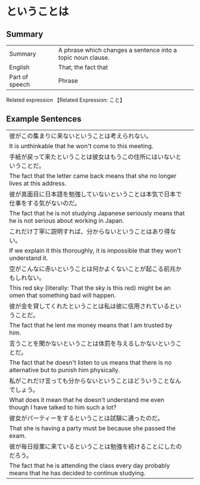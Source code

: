 # ということは

## Summary

<table><tr>   <td>Summary<td>   <td>A phrase which changes a sentence into a topic noun clause.</td><tr><tr>   <td>English<td>   <td>That; the fact that</td><tr><tr>   <td>Part of speech<td>   <td>Phrase</td><tr></table><tr>   <td>Related expression<td>   <td>【Related Expression: こと】</td><tr></table></table>

## Example Sentences

<table><tr><td>彼がこの集まりに来ないということは考えられない。<td><tr><tr><td>It is unthinkable that he won't come to this meeting.<td><tr><tr><td>手紙が戻って来たということは彼女はもうこの住所にはいないということだ。<td><tr><tr><td>The fact that the letter came back means that she no longer lives at this address.<td><tr><tr><td>彼が真面目に日本語を勉強していないということは本気で日本で仕事をする気がないのだ。<td><tr><tr><td>The fact that he is not studying Japanese seriously means that he is not serious about working in Japan.<td><tr><tr><td>これだけ丁寧に説明すれば、分からないということはあり得ない。<td><tr><tr><td>If we explain it this thoroughly, it is impossible that they won't understand it.<td><tr><tr><td>空がこんなに赤いということは何かよくないことが起こる前兆かもしれない。<td><tr><tr><td>This red sky (literally: That the sky is this red) might be an omen that something bad will happen.<td><tr><tr><td>彼が金を貸してくれたということは私は彼に信用されているということだ。<td><tr><tr><td>The fact that he lent me money means that I am trusted by him.<td><tr><tr><td>言うことを聞かないということは体罰を与えるしかないということだ。<td><tr><tr><td>The fact that he doesn't listen to us means that there is no alternative but to punish him physically.<td><tr><tr><td>私がこれだけ言っても分からないということはどういうことなんでしょう。<td><tr><tr><td>What does it mean that he doesn't understand me even though I have talked to him such a lot?<td><tr><tr><td>彼女がパーティーをするということは試験に通ったのだ。<td><tr><tr><td>That she is having a party must be because she passed the exam.<td><tr><tr><td>彼が毎日授業に来ているということは勉強を続けることにしたのだろう。<td><tr><tr><td>The fact that he is attending the class every day probably means that he has decided to continue studying.<td><tr></table>

